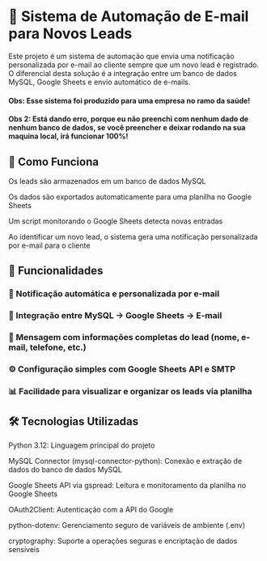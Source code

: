 # 📧 Sistema de Automação de E-mail para Novos Leads

Este projeto é um sistema de automação que envia uma notificação personalizada por e-mail ao cliente sempre que um novo lead é registrado. O diferencial desta solução é a integração entre um banco de dados MySQL, Google Sheets e envio automático de e-mails.
#### Obs: Esse sistema foi produzido para uma empresa no ramo da saúde! 
#### Obs 2: Está dando erro, porque eu não preenchi com nenhum dado de nenhum banco de dados, se você preencher e deixar rodando na sua maquina local, irá funcionar 100%! 

## 🔗 Como Funciona
Os leads são armazenados em um banco de dados MySQL

Os dados são exportados automaticamente para uma planilha no Google Sheets

Um script monitorando o Google Sheets detecta novas entradas

Ao identificar um novo lead, o sistema gera uma notificação personalizada por e-mail para o cliente

## 🚀 Funcionalidades
### 🔔 Notificação automática e personalizada por e-mail

### 🔄 Integração entre MySQL → Google Sheets → E-mail

### 📄 Mensagem com informações completas do lead (nome, e-mail, telefone, etc.)

### ⚙️ Configuração simples com Google Sheets API e SMTP

### 📊 Facilidade para visualizar e organizar os leads via planilha

## 🛠️ Tecnologias Utilizadas
Python 3.12: Linguagem principal do projeto

MySQL Connector (mysql-connector-python): Conexão e extração de dados do banco de dados MySQL

Google Sheets API via gspread: Leitura e monitoramento da planilha no Google Sheets

OAuth2Client: Autenticação com a API do Google

python-dotenv: Gerenciamento seguro de variáveis de ambiente (.env)

cryptography: Suporte a operações seguras e encriptação de dados sensíveis

